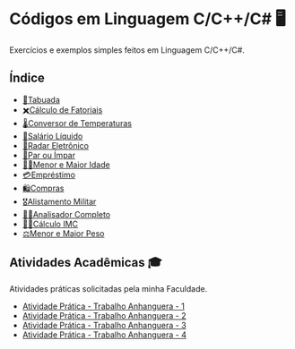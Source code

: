 # Códigos em Linguagem C/C++/C# 🖥️

Exercícios e exemplos simples feitos em Linguagem C/C++/C#.

## Índice

- [🧮Tabuada](https://github.com/gabriel-alex279/Linguagem-C/blob/main/CC%2B%2BC%23/C%C3%B3digos/Tabuada)
- [✖️Cálculo de Fatoriais](https://github.com/gabriel-alex279/Linguagem-C/blob/main/CC%2B%2BC%23/C%C3%B3digos/C%C3%A1lculo%20de%20Fatorial)
- [🌡️Conversor de Temperaturas](https://github.com/gabriel-alex279/Linguagem-C/blob/main/CC%2B%2BC%23/C%C3%B3digos/Conversor%20de%20Temperatura)
- [💸Salário Líquido](https://github.com/gabriel-alex279/Linguagem-C/blob/main/CC%2B%2BC%23/C%C3%B3digos/Sal%C3%A1rio%20L%C3%ADquido)
- [🚓Radar Eletrônico](https://github.com/gabriel-alex279/Linguagem-C/blob/main/CC%2B%2BC%23/C%C3%B3digos/Radar%20Eletr%C3%B4nico)
- [🔢Par ou Ímpar](https://github.com/gabriel-alex279/Linguagem-C/blob/main/CC%2B%2BC%23/C%C3%B3digos/Par%20ou%20%C3%8Dmpar)
- [👶👴Menor e Maior Idade](https://github.com/gabriel-alex279/Linguagem-C/blob/main/CC%2B%2BC%23/C%C3%B3digos/Menor%20e%20Maior%20Idade)
- [💳Empréstimo](https://github.com/gabriel-alex279/Linguagem-C/blob/main/CC%2B%2BC%23/C%C3%B3digos/Empr%C3%A9stimo)
- [🛍️Compras](https://github.com/gabriel-alex279/Linguagem-C/blob/main/CC%2B%2BC%23/C%C3%B3digos/Compras)
- [🎖️Alistamento Militar](https://github.com/gabriel-alex279/Linguagem-C/blob/main/CC%2B%2BC%23/Alistamento%20Militar.txt)
- [🧑‍💻Analisador Completo](https://github.com/gabriel-alex279/Linguagem-C/blob/main/CC%2B%2BC%23/Analisador%20Completo.txt)
- [🏋️‍♂️Cálculo IMC](https://github.com/gabriel-alex279/Linguagem-C/blob/main/CC%2B%2BC%23/C%C3%A1lculo%20IMC.txt)
- [⚖️Menor e Maior Peso](https://github.com/gabriel-alex279/Linguagem-C/blob/main/CC%2B%2BC%23/Menor%20e%20Maior%20Peso.txt)

## Atividades Acadêmicas 🎓

Atividades práticas solicitadas pela minha Faculdade.

- [Atividade Prática - Trabalho Anhanguera - 1](https://github.com/gabriel-alex279/Linguagem-C/blob/main/CC%2B%2BC%23/C%C3%B3digos/Trabalho%20Anhanguera%20-%201)
- [Atividade Prática - Trabalho Anhanguera - 2](https://github.com/gabriel-alex279/Linguagem-C/blob/main/CC%2B%2BC%23/C%C3%B3digos/Trabalho%20Anhanguera%20-%202)
- [Atividade Prática - Trabalho Anhanguera - 3](https://github.com/gabriel-alex279/Linguagem-C/blob/main/CC%2B%2BC%23/C%C3%B3digos/Trabalho%20Anhanguera%20-%203)
- [Atividade Prática - Trabalho Anhanguera - 4](https://github.com/gabriel-alex279/Linguagem-C/blob/main/CC%2B%2BC%23/C%C3%B3digos/Trabalho%20Anhanguera%20-%204)
